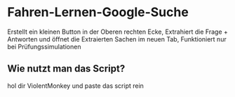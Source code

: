 # Fahren-Lernen-Google-Suche
Erstellt ein kleinen Button in der Oberen rechten Ecke, Extrahiert die Frage + Antworten und öffnet die Extraierten Sachen im neuen Tab, Funktioniert nur bei Prüfungssimulationen

## Wie nutzt man das Script?
hol dir ViolentMonkey und paste das script rein
